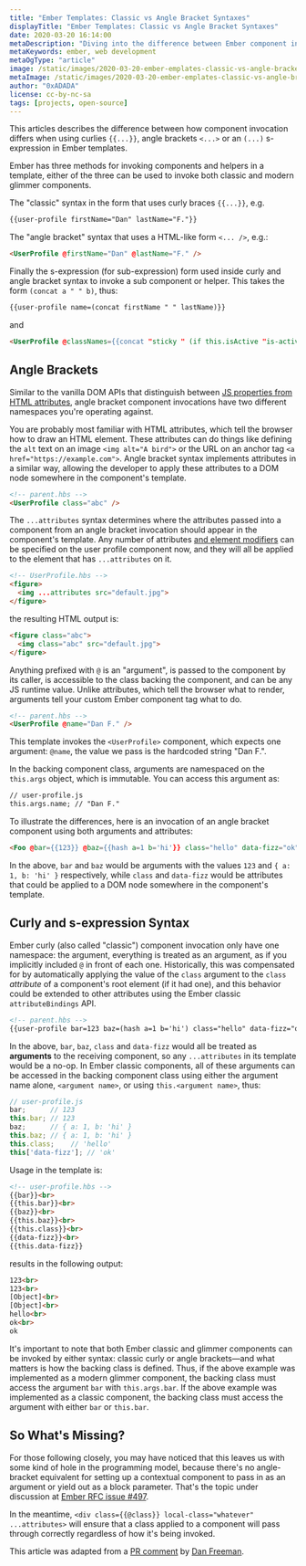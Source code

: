```yaml
---
title: "Ember Templates: Classic vs Angle Bracket Syntaxes"
displayTitle: "Ember Templates: Classic vs Angle Bracket Syntaxes"
date: 2020-03-20 16:14:00
metaDescription: "Diving into the difference between Ember component invocation when using curlies, angle brackets, and s-expression in Ember templates."
metaKeywords: ember, web development
metaOgType: "article"
image: /static/images/2020-03-20-ember-emplates-classic-vs-angle-bracket-syntaxes.png
metaImage: /static/images/2020-03-20-ember-emplates-classic-vs-angle-bracket-syntaxes.png
author: "0xADADA"
license: cc-by-nc-sa
tags: [projects, open-source]
---
```


This articles describes the difference between how component invocation differs
when using curlies `{​{...}}`, angle brackets `<...>` or an `(...)` s-expression in Ember templates.

Ember has three methods for invoking components and helpers in a template, either 
of the three can be used to invoke both classic and modern glimmer components.

The "classic" syntax in the form that uses curly braces `{​{...}}`, e.g.

```html
{​{user-profile firstName="Dan" lastName="F."}}
```

The "angle bracket" syntax that uses a HTML-like form `<... />`, e.g.:

```html
<UserProfile @firstName="Dan" @lastName="F." />
```

Finally the s-expression (for sub-expression) form used inside curly and angle 
bracket syntax to invoke a sub component or helper. This takes the form 
`(concat a " " b)`, thus:

```html
{​{user-profile name=(concat firstName " " lastName)}}
```

and

```html
<UserProfile @classNames={​{concat "sticky " (if this.isActive "is-active")}} />
```

## Angle Brackets

Similar to the vanilla DOM APIs that distinguish between 
[JS properties from HTML attributes](https://joji.me/en-us/blog/html-attribute-vs-dom-property/), 
angle bracket component invocations have two different namespaces you're operating against.

You are probably most familiar with HTML attributes, which tell the browser how to 
draw an HTML element. These attributes can do things like defining the `alt` text 
on an image `<img alt="A bird">` or the URL on an anchor tag 
`<a href="https://example.com">`. Angle bracket syntax implements attributes in 
a similar way, allowing the developer to apply these attributes to a DOM node 
somewhere in the component's template. 

```html
<!-- parent.hbs -->
<UserProfile class="abc" />
```

The `...attributes` syntax determines where the attributes passed into a 
component from an angle bracket invocation should appear in the component's 
template. Any number of attributes 
[and element modifiers](https://github.com/emberjs/rfcs/blob/master/text/0435-modifier-splattributes.md)
can be specified on the user profile component now, and they will all be applied 
to the element that has `...attributes` on it.

```html
<!-- UserProfile.hbs -->
<figure>
  <img ...attributes src="default.jpg">
</figure>
```

the resulting HTML output is:

```html
<figure class="abc">
  <img class="abc" src="default.jpg">
</figure>
```

Anything prefixed with `@` is an "argument", is passed to the component by its 
caller, is accessible to the class backing the component, and can be any JS 
runtime value. Unlike attributes, which tell the browser what to render, 
arguments tell your custom Ember component tag what to do.

```html
<!-- parent.hbs -->
<UserProfile @name="Dan F." />
```

This template invokes the `<UserProfile>` component, which expects one argument: 
`@name`, the value we pass is the hardcoded string "Dan F.". 

In the backing component class, arguments are namespaced on the `this.args` 
object, which is immutable. You can access this argument as:

```html
// user-profile.js
this.args.name; // "Dan F."
```

To illustrate the differences, here is an invocation of an angle bracket component 
using both arguments and attributes:

```html
<Foo @bar={{123}} @baz={​{hash a=1 b='hi'}} class="hello" data-fizz="ok" />
```

In the above, `bar` and `baz` would be arguments with the values `123` and 
`{ a: 1, b: 'hi' }` respectively, while `class` and `data-fizz` would be 
attributes that could be applied to a DOM node somewhere in the component's 
template.

## Curly and s-expression Syntax

Ember curly (also called "classic") component invocation only have one namespace: 
the argument, everything is treated as an argument, as if you implicitly 
included `@` in front of each one. Historically, this was compensated for by 
automatically applying the value of the `class` argument to the `class` 
_attribute_ of a component's root element (if it had one), and this behavior 
could be extended to other attributes using the Ember classic `attributeBindings` 
API.

```html
<!-- parent.hbs -->
{​{user-profile bar=123 baz=(hash a=1 b='hi') class="hello" data-fizz="ok"}}
```

In the above, `bar`, `baz`, `class` and `data-fizz` would all be treated as 
**arguments** to the receiving component, so any `...attributes` in its template 
would be a no-op. In Ember classic components, all of these arguments can be 
accessed in the backing component class using either the argument name alone,
`<argument name>`, or using `this.<argument name>`, thus:

```js
// user-profile.js
bar;      // 123
this.bar; // 123
baz;      // { a: 1, b: 'hi' }
this.baz; // { a: 1, b: 'hi' }
this.class;    // 'hello'
this['data-fizz']; // 'ok'
```

Usage in the template is:

```html
<!-- user-profile.hbs -->
{​{bar}}<br>
{​{this.bar}}<br>
{​{baz}}<br>
{​{this.baz}}<br>
{​{this.class}}<br>
{​{data-fizz}}<br>
{​{this.data-fizz}}
```

results in the following output:

```html
123<br>
123<br>
[Object]<br>
[Object]<br>
hello<br>
ok<br>
ok
```

It's important to note that both Ember classic and glimmer components can be 
invoked by either syntax: classic curly or angle brackets—and what matters is how 
the backing class is defined. Thus, if the above example was implemented as a 
modern glimmer component, the backing class must access the argument `bar` 
with `this.args.bar`. If the above example was implemented as a classic 
component, the backing class must access the argument with either `bar` or 
`this.bar`.

## So What's Missing?

For those following closely, you may have noticed that this leaves us with some 
kind of hole in the programming model, because there's no angle-bracket 
equivalent for setting up a contextual component to pass in as an argument or 
yield out as a block parameter. That's the topic under discussion at 
[Ember RFC issue #497](https://github.com/emberjs/rfcs/issues/497).

In the meantime, `<div class={​{@class}} local-class="whatever" ...attributes>` 
will ensure that a class applied to a component will pass through correctly 
regardless of how it's being invoked.

<aside>
  This article was adapted from a
  <a href="https://github.com/salsify/ui-localization/pull/44#pullrequestreview-340619675)" rel="external">PR comment</a>
  by <a href="https://dfreeman.io/" rel="external">Dan Freeman</a>.
</aside>
